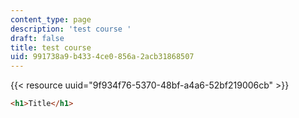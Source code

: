 ```yaml
---
content_type: page
description: 'test course '
draft: false
title: test course
uid: 991738a9-b433-4ce0-856a-2acb31868507
---
```

{{< resource uuid="9f934f76-5370-48bf-a4a6-52bf219006cb" >}}

```html
<h1>Title</h1>
```
